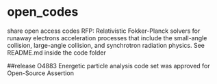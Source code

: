 # open_codes
share open access codes
RFP: Relativistic Fokker-Planck solvers for runaway electrons acceleration processes that include the small-angle collision, large-angle collision, and synchrotron radiation physics.
See README.md inside the code folder

##release
O4883 Energetic particle analysis code set  was approved for Open-Source Assertion
